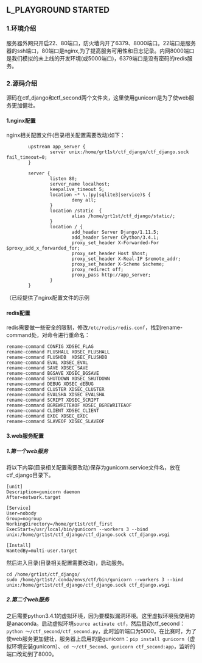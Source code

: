 ## L_PLAYGROUND STARTED

### 1.环境介绍

服务器外网只开启22、80端口，防火墙内开了6379、8000端口。22端口是服务器的ssh端口，80端口是nginx,为了提高服务可用性和日志记录。内网8000端口是我们模拟的未上线的开发环境(或5000端口)，6379端口是没有密码的redis服务。

### 2.源码介绍

源码在ctf_django和ctf_second两个文件夹，这里使用gunicorn是为了使web服务更加健壮。

#### 1.nginx配置

nginx相关配置文件(目录相关配置需要改动)如下：
```
        upstream app_server {
                server unix:/home/grt1st/ctf_django/ctf_django.sock fail_timeout=0;
        }

        server {
                listen 80;
                server_name localhost;
                keepalive_timeout 5;
                location ~* \.(py|sqlite3|service)$ {
                        deny all;
                }
                location /static  {
                        alias /home/grt1st/ctf_django/static/;
                }
                location / {
                        add_header Server Django/1.11.5;
                        add_header Server CPython/3.4.1;                        
                        proxy_set_header X-Forwarded-For $proxy_add_x_forwarded_for;
                        proxy_set_header Host $host;
                        proxy_set_header X-Real-IP $remote_addr;
                        proxy_set_header X-Scheme $scheme;
                        proxy_redirect off;
                        proxy_pass http://app_server;
                }
        }

```

（已经提供了nginx配置文件的示例

#### redis配置

redis需要做一些安全的限制，修改`/etc/redis/redis.conf`，找到rename-command处，对命令进行重命名：
```
rename-command CONFIG XDSEC_FLAG
rename-command FLUSHALL XDSEC_FLUSHALL
rename-command FLUSHDB  XDSEC_FLUSHDB
rename-command EVAL XDSEC_EVAL
rename-command SAVE XDSEC_SAVE
rename-command BGSAVE XDSEC_BGSAVE
rename-command SHUTDOWN XDSEC_SHUTDOWN
rename-command DEBUG XDSEC_dEBUG
rename-command CLUSTER XDSEC_CLUSTER
rename-command EVALSHA XDSEC_EVALSHA
rename-command SCRIPT XDSEC_SCRIPT
rename-command BGREWRITEAOF XDSEC_BGREWRITEAOF
rename-command CLIENT XDSEC_CLIENT
rename-command EXEC XDSEC_EXEC
rename-command SLAVEOF XDSEC_SLAVEOF
```

#### 3.web服务配置

##### 1.第一个web服务

将以下内容(目录相关配置需要改动)保存为gunicorn.service文件名，放在ctf_django目录下。
```
[unit]
Description=gunicorn daemon
After=network.target

[Service]
User=nobody
Group=nogroup
WorkingDirectory=/home/grt1st/ctf_first
ExecStart=/usr/local/bin/gunicorn --workers 3 --bind unix:/home/grt1st/ctf_django/ctf_django.sock ctf_django.wsgi

[Install]
WantedBy=multi-user.target
```

然后进入目录(目录相关配置需要改动)，启动服务。

```
cd /home/grt1st/ctf_django/
sudo /home/grt1st/.conda/envs/ctf/bin/gunicorn --workers 3 --bind unix:/home/grt1st/ctf_django/ctf_django.sock ctf_django.wsgi
```

##### 2.第二个web服务

之后需要python3.4.1的虚拟环境，因为要模拟漏洞环境。这里虚拟环境我使用的是anaconda。启动虚拟环境`source activate ctf`，然后启动ctf_second：`python ～/ctf_second/ctf_second.py`，此时监听端口为5000。在比赛时，为了使web服务更加健壮，服务器上启用的是gunicorn：`pip install gunicorn`（虚拟环境安装gunicorn）、`cd ～/ctf_Second`、`gunicorn ctf_second:app`，监听的端口改动到了8000。